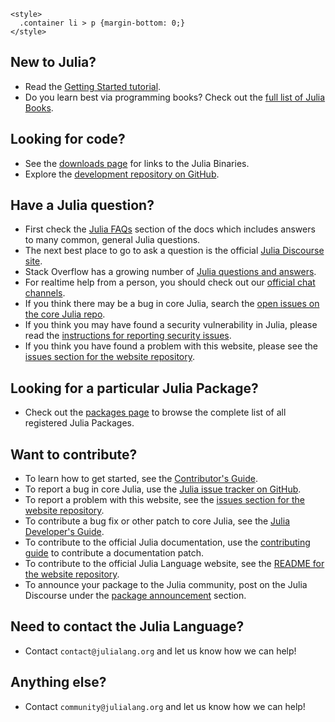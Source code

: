 ~~~
<style>
  .container li > p {margin-bottom: 0;}
</style>
~~~

## New to Julia?
 - Read the [Getting Started tutorial](https://docs.julialang.org/en/v1/manual/getting-started/).
 - Do you learn best via programming books? Check out the [full list of Julia Books](https://julialang.org/learning/#books).
 
## Looking for code?
 - See the [downloads page](/downloads/) for links to the Julia Binaries.
 - Explore the [development repository on GitHub](https://github.com/JuliaLang/julia).

## Have a Julia question?
 - First check the [Julia FAQs](https://docs.julialang.org/en/v1/manual/faq/) section of the docs which includes answers to many common, general Julia questions.
 - The next best place to go to ask a question is the official [Julia Discourse site](https://discourse.julialang.org).
 - Stack Overflow has a growing number of [Julia questions and answers](https://stackoverflow.com/questions/tagged/julia).
 - For realtime help from a person, you should check out our [official chat channels](/community/#chat).
 - If you think there may be a bug in core Julia, search the [open issues on the core Julia repo](https://github.com/JuliaLang/julia/issues).
 - If you think you may have found a security vulnerability in Julia, please read the [instructions for reporting security issues](https://github.com/JuliaLang/julia/security/policy).
 - If you think you have found a problem with this website, please see the [issues section for the website repository](https://github.com/JuliaLang/www.julialang.org/issues).

## Looking for a particular Julia Package?
 - Check out the [packages page](/packages/) to browse the complete list of all registered Julia Packages.

## Want to contribute?

 - To learn how to get started, see the [Contributor's Guide](/contribute).
 - To report a bug in core Julia, use the [Julia issue tracker on GitHub](https://github.com/JuliaLang/julia/issues).
 - To report a problem with this website, see the [issues section for the website repository](https://github.com/JuliaLang/www.julialang.org). 
 - To contribute a bug fix or other patch to core Julia, see the [Julia Developer's Guide](https://github.com/JuliaLang/julia/blob/master/CONTRIBUTING.md).
 - To contribute to the official Julia documentation, use the [contributing guide](https://github.com/JuliaLang/julia/blob/master/CONTRIBUTING.md#improving-documentation) to contribute a documentation patch.
 - To contribute to the official Julia Language website, see the [README for the website repository](https://github.com/JuliaLang/www.julialang.org#readme). 
 - To announce your package to the Julia community, post on the Julia Discourse under the [package announcement](https://discourse.julialang.org/c/community/packages/47) section. 
 
## Need to contact the Julia Language?
 - Contact `contact@julialang.org` and let us know how we can help!
 
## Anything else?
 - Contact `community@julialang.org` and let us know how we can help!
